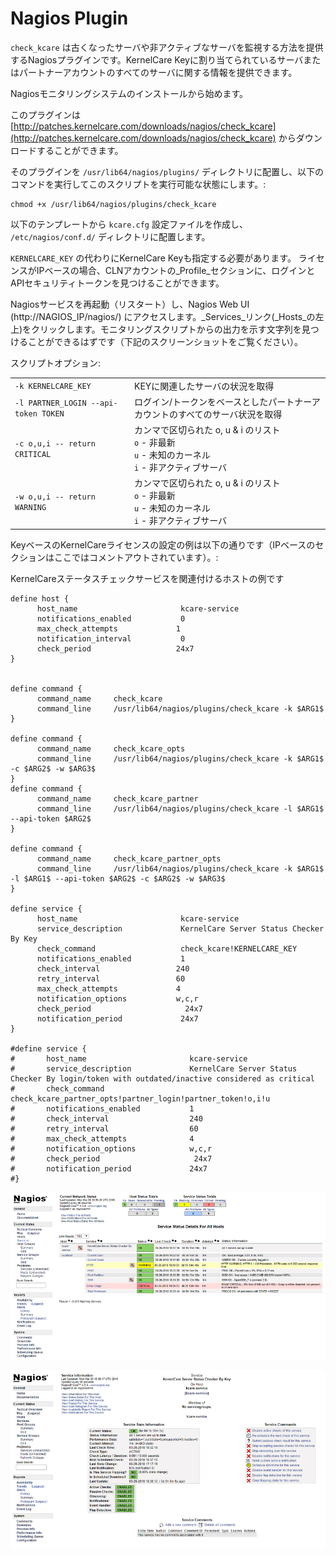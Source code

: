 # Nagios Plugin


`check_kcare` は古くなったサーバや非アクティブなサーバを監視する方法を提供するNagiosプラグインです。KernelCare Keyに割り当てられているサーバまたはパートナーアカウントのすべてのサーバに関する情報を提供できます。

Nagiosモニタリングシステムのインストールから始めます。

このプラグインは [http://patches.kernelcare.com/downloads/nagios/check_kcare](http://patches.kernelcare.com/downloads/nagios/check_kcare) からダウンロードすることができます。

そのプラグインを ` /usr/lib64/nagios/plugins/ ` ディレクトリに配置し、以下のコマンドを実行してこのスクリプトを実行可能な状態にします。:

```
chmod +x /usr/lib64/nagios/plugins/check_kcare
```

以下のテンプレートから `kcare.cfg` 設定ファイルを作成し、 `/etc/nagios/conf.d/` ディレクトリに配置します。

 `KERNELCARE_KEY` の代わりにKernelCare Keyも指定する必要があります。 ライセンスがIPベースの場合、CLNアカウントの_Profile_セクションに、ログインとAPIセキュリティトークンを見つけることができます。

Nagiosサービスを再起動（リスタート）し、Nagios Web UI (http://NAGIOS_IP/nagios/) にアクセスします。_Services_リンク(_Hosts_の左上)をクリックします。モニタリングスクリプトからの出力を示す文字列を見つけることができるはずです（下記のスクリーンショットをご覧ください）。

スクリプトオプション:

| | |
|-|-|
|`-k KERNELCARE_KEY` | KEYに関連したサーバの状況を取得|
|`-l PARTNER_LOGIN --api-token TOKEN` | ログイン/トークンをベースとしたパートナーアカウントのすべてのサーバ状況を取得|
|`-c o,u,i -- return CRITICAL` | カンマで区切られた o, u & i のリスト<br>`o` - 非最新<br>`u` - 未知のカーネル<br>`i` - 非アクティブサーバ|
|`-w o,u,i -- return WARNING` | カンマで区切られた o, u & i のリスト<br>`o` - 非最新<br>`u` - 未知のカーネル<br>`i` - 非アクティブサーバ|

KeyベースのKernelCareライセンスの設定の例は以下の通りです（IPベースのセクションはここではコメントアウトされています）。:

KernelCareステータスチェックサービスを関連付けるホストの例です

```
define host {
      host_name                       kcare-service
      notifications_enabled           0
      max_check_attempts             1
      notification_interval           0
      check_period                   24x7
}
 
 
define command {
      command_name     check_kcare
      command_line     /usr/lib64/nagios/plugins/check_kcare -k $ARG1$
}
 
define command {
      command_name     check_kcare_opts
      command_line     /usr/lib64/nagios/plugins/check_kcare -k $ARG1$ -c $ARG2$ -w $ARG3$
}
define command {
      command_name     check_kcare_partner
      command_line     /usr/lib64/nagios/plugins/check_kcare -l $ARG1$ --api-token $ARG2$
}
 
define command {
      command_name     check_kcare_partner_opts
      command_line     /usr/lib64/nagios/plugins/check_kcare -k $ARG1$ -l $ARG1$ --api-token $ARG2$ -c $ARG2$ -w $ARG3$
}
 
define service {
      host_name                       kcare-service
      service_description             KernelCare Server Status Checker By Key
      check_command                   check_kcare!KERNELCARE_KEY
      notifications_enabled           1
      check_interval                 240
      retry_interval                 60
      max_check_attempts             4
      notification_options           w,c,r
      check_period                     24x7
      notification_period             24x7
}
 
#define service {
#       host_name                       kcare-service
#       service_description             KernelCare Server Status Checker By login/token with outdated/inactive considered as critical
#       check_command                   check_kcare_partner_opts!partner_login!partner_token!o,i!u
#       notifications_enabled           1
#       check_interval                  240
#       retry_interval                  60
#       max_check_attempts              4
#       notification_options            w,c,r
#       check_period                     24x7
#       notification_period             24x7
#}
```


![](/images/nagiosservices_zoom70.png)



![](/images/hmfile_hash_6837b862.png)






